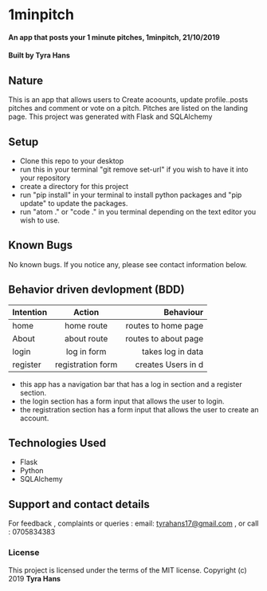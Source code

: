 # 1minpitch
#### An app that posts your 1 minute pitches, 1minpitch, 21/10/2019
#### Built by **Tyra Hans**
## Nature
This is an app that allows users to Create acoounts, update profile..posts pitches and comment or vote on a pitch. Pitches are listed on the landing page. 
This project was generated with Flask and SQLAlchemy

## Setup
* Clone this repo to your desktop
* run this in your terminal "git remove set-url" if you wish to have it into your repository
* create a directory for this project
* run "pip install" in your terminal to install python packages and "pip update" to update the        packages.
* run "atom ." or "code ." in you terminal depending on the text editor you wish to use.

## Known Bugs
No known bugs. If you notice any, please see contact information below.

## Behavior driven devlopment (BDD)
| Intention        | Action               | Behaviour                   |
| ---------------- |:--------------------:| ---------------------------:|
| home             |home route            | routes to home  page        |
| About            |about route           | routes to about page        |
| login            |log in form           | takes log in data           |
| register         |registration form     | creates Users in d          |

* this app has a navigation bar that has a log in section and a register section.
* the login section has a form input that allows the user to login. 
* the registration section has a form input that allows the user to create an account.

## Technologies Used
* Flask
* Python
* SQLAlchemy

## Support and contact details
For feedback , complaints or queries :
 email: tyrahans17@gmail.com , or call : 0705834383
### License
This project is licensed under the terms of the MIT license.
Copyright (c) 2019 **Tyra Hans**
